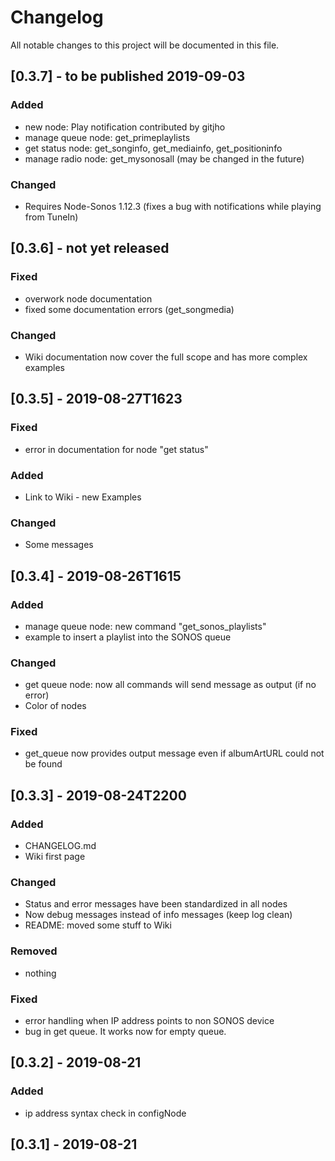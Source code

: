 # Changelog
All notable changes to this project will be documented in this file.

## [0.3.7] - to be published 2019-09-03
### Added
- new node: Play notification contributed by gitjho
- manage queue node: get_primeplaylists
- get status node: get_songinfo, get_mediainfo, get_positioninfo
- manage radio node: get_mysonosall (may be changed in the future)

### Changed
- Requires Node-Sonos 1.12.3 (fixes a bug with notifications while playing from TuneIn)

## [0.3.6] - not yet released
### Fixed
- overwork node documentation
- fixed some documentation errors (get_songmedia)

### Changed
- Wiki documentation now cover the full scope and has more complex examples

## [0.3.5] - 2019-08-27T1623
### Fixed
- error in documentation for node "get status"

### Added
- Link to Wiki - new Examples

### Changed
- Some messages

## [0.3.4] - 2019-08-26T1615
### Added
- manage queue node: new command "get_sonos_playlists"
- example to insert a playlist into the SONOS queue

### Changed
- get queue node: now all commands will send message as output (if no error)
- Color of nodes

### Fixed
- get_queue now provides output message even if albumArtURL could not be found

## [0.3.3] - 2019-08-24T2200
### Added
- CHANGELOG.md
- Wiki first page

### Changed
- Status and error messages have been standardized in all nodes
- Now debug messages instead of info messages (keep log clean)
- README: moved some stuff to Wiki

### Removed
- nothing

### Fixed
- error handling when IP address points to non SONOS device
- bug in get queue. It works now for empty queue.

## [0.3.2] - 2019-08-21
### Added
- ip address syntax check in configNode

## [0.3.1] - 2019-08-21
